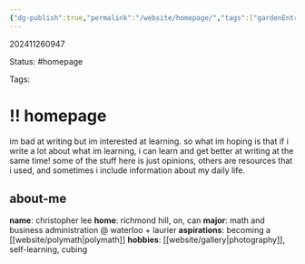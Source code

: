 ```yaml
---
{"dg-publish":true,"permalink":"/website/homepage/","tags":["gardenEntry"],"updated":"2024-11-29T11:58:43.268-05:00"}
---
```


202411260947

Status: #homepage

Tags:

# !! homepage

im bad at writing but im interested at learning. so what im hoping is that if i write a lot about what im learning, i can learn and get better at writing at the same time! some of the stuff here is just opinions, others are resources that i used, and sometimes i include information about my daily life.

## about-me

**name**: christopher lee
**home**: richmond hill, on, can
**major**: math and business administration @ waterloo + laurier
**aspirations**: becoming a [[website/polymath\|polymath]]
**hobbies**: [[website/gallery\|photography]], self-learning, cubing